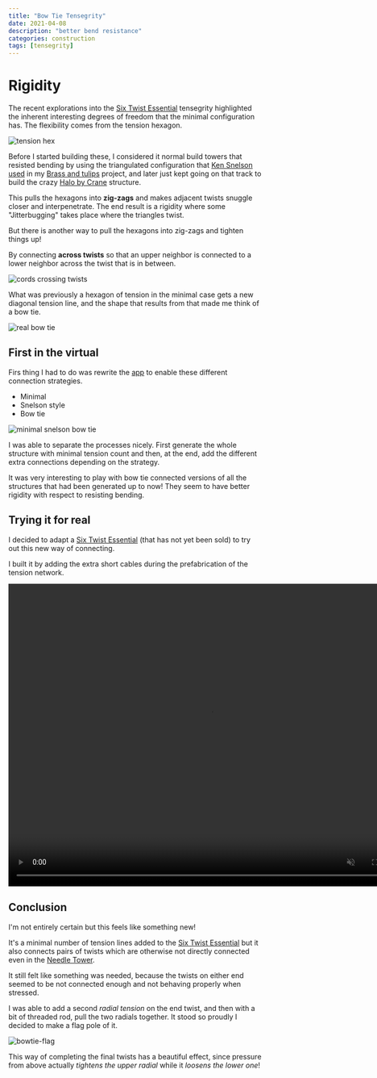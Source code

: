 ```yaml
---
title: "Bow Tie Tensegrity"
date: 2021-04-08
description: "better bend resistance"
categories: construction
tags: [tensegrity]
---
```


# Rigidity

The recent explorations into the [Six Twist Essential](/construction/2021/03/29/six-twist-essential) tensegrity highlighted the inherent interesting degrees of freedom that the minimal configuration has. The flexibility comes from the tension hexagon.

![tension hex](/images/2021-03/tension-hex.jpg)

Before I started building these, I considered it normal build towers that resisted bending by using the triangulated configuration that [Ken Snelson used](https://krollermuller.nl/en/kenneth-snelson-needle-tower) in my [Brass and tulips](/construction/2020/10/12/brass-and-tulips) project, and later just kept going on that track to build the crazy [Halo by Crane](https://pretenst.com/construction/2020/10/26/halo-1) structure.

This pulls the hexagons into **zig-zags** and makes adjacent twists snuggle closer and interpenetrate. The end result is a rigidity where some "Jitterbugging" takes place where the triangles twist.

But there is another way to pull the hexagons into zig-zags and tighten things up!

By connecting **across twists** so that an upper neighbor is connected to a lower neighbor across the twist that is in between.

![cords crossing twists](/images/2021-04/cords-crossing-twists.jpg)

What was previously a hexagon of tension in the minimal case gets a new diagonal tension line, and the shape that results from that made me think of a bow tie.

![real bow tie](/images/2021-04/real-bow-tie.png)

## First in the virtual

Firs thing I had to do was rewrite the [app](/app/) to enable these different connection strategies.

* Minimal
* Snelson style
* Bow tie

![minimal snelson bow tie](/images/2021-04/minimal-snelson-bow-tie.png)

I was able to separate the processes nicely. First generate the whole structure with minimal tension count and then, at the end, add the different extra connections depending on the strategy.

It was very interesting to play with bow tie connected versions of all the structures that had been generated up to now!  They seem to have better rigidity with respect to resisting bending.

## Trying it for real

I decided to adapt a [Six Twist Essential](/construction/2021/03/29/six-twist-essential) (that has not yet been sold) to try out this new way of connecting.

I built it by adding the extra short cables during the prefabrication of the tension network.

<video width="800" height="600" autoplay="autoplay" loop="true" muted="true">
  <source src="/images/2021-04/bow-tie-twirl.mp4" type="video/mp4" />
  Your browser does not support the video tag.
</video>

## Conclusion

I'm not entirely certain but this feels like something new!

It's a minimal number of tension lines added to the [Six Twist Essential](/construction/2021/03/29/six-twist-essential) but it also connects pairs of twists which are otherwise not directly connected even in the [Needle Tower](https://krollermuller.nl/en/kenneth-snelson-needle-tower).

It still felt like something was needed, because the twists on either end seemed to be not connected enough and not behaving properly when stressed.

I was able to add a second *radial tension* on the end twist, and then with a bit of threaded rod, pull the two radials together. It stood so proudly I decided to make a flag pole of it.

![bowtie-flag](/images/2021-04/flag.jpg)

This way of completing the final twists has a beautiful effect, since pressure from above actually *tightens the upper radial* while it *loosens the lower one*!




